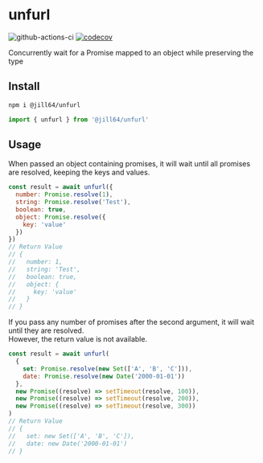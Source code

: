 # unfurl

![github-actions-ci](https://github.com/jill64/unfurl/actions/workflows/ci.yml/badge.svg)
[![codecov](https://codecov.io/github/jill64/unfurl/graph/badge.svg?token=SC3Z3UKGRZ)](https://codecov.io/github/jill64/unfurl)

Concurrently wait for a Promise mapped to an object while preserving the type

## Install

```sh
npm i @jill64/unfurl
```

```js
import { unfurl } from '@jill64/unfurl'
```

## Usage

When passed an object containing promises, it will wait until all promises are resolved, keeping the keys and values.

```js
const result = await unfurl({
  number: Promise.resolve(1),
  string: Promise.resolve('Test'),
  boolean: true,
  object: Promise.resolve({
    key: 'value'
  })
})
// Return Value
// {
//   number: 1,
//   string: 'Test',
//   boolean: true,
//   object: {
//     key: 'value'
//   }
// }
```

If you pass any number of promises after the second argument, it will wait until they are resolved.  
However, the return value is not available.

```js
const result = await unfurl(
  {
    set: Promise.resolve(new Set(['A', 'B', 'C'])),
    date: Promise.resolve(new Date('2000-01-01'))
  },
  new Promise((resolve) => setTimeout(resolve, 100)),
  new Promise((resolve) => setTimeout(resolve, 200)),
  new Promise((resolve) => setTimeout(resolve, 300))
)
// Return Value
// {
//   set: new Set(['A', 'B', 'C']),
//   date: new Date('2000-01-01')
// }
```

